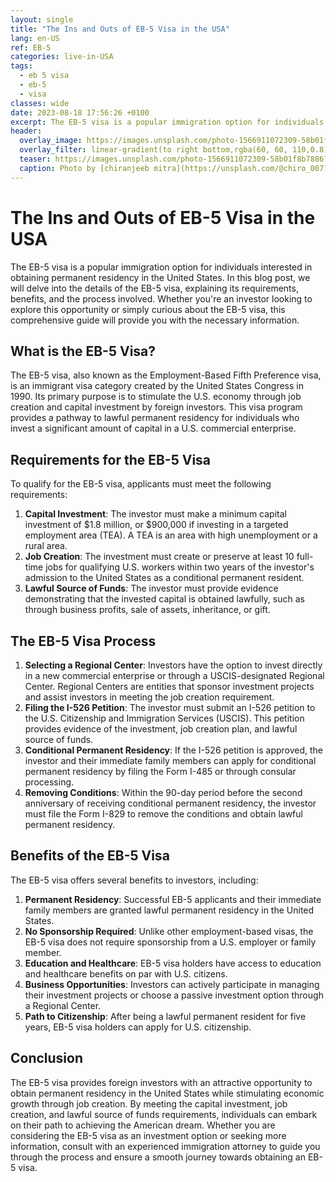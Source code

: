 ```yaml
---
layout: single
title: "The Ins and Outs of EB-5 Visa in the USA"
lang: en-US
ref: EB-5
categories: live-in-USA
tags:
  - eb 5 visa
  - eb-5
  - visa
classes: wide
date: 2023-08-18 17:56:26 +0100
excerpt: The EB-5 visa is a popular immigration option for individuals interested in obtaining permanent residency in the United States.
header:
  overlay_image: https://images.unsplash.com/photo-1566911072309-58b01f8b7886?crop=entropy&cs=tinysrgb&fit=max&fm=jpg&ixid=M3w0Nzk0ODB8MHwxfHNlYXJjaHwxMHx8ZWIlMjA1JTIwdmlzYSUyQyUyMGViJTJDJTIwNSUyQyUyMHZpc2F8ZW58MHwwfHx8MTY5MjM3Nzc4N3ww&ixlib=rb-4.0.3&q=80&w=1080
  overlay_filter: linear-gradient(to right bottom,rgba(60, 60, 110,0.8), rgba(178, 34, 52, 0.5))
  teaser: https://images.unsplash.com/photo-1566911072309-58b01f8b7886?crop=entropy&cs=tinysrgb&fit=max&fm=jpg&ixid=M3w0Nzk0ODB8MHwxfHNlYXJjaHwxMHx8ZWIlMjA1JTIwdmlzYSUyQyUyMGViJTJDJTIwNSUyQyUyMHZpc2F8ZW58MHwwfHx8MTY5MjM3Nzc4N3ww&ixlib=rb-4.0.3&q=80&w=400
  caption: Photo by [chiranjeeb mitra](https://unsplash.com/@chiro_007?utm_source=wenospeakamericano&utm_medium=referral) on [Unsplash](https://unsplash.com/?utm_source=wenospeakamericano&utm_medium=referral)
---
```


# The Ins and Outs of EB-5 Visa in the USA

The EB-5 visa is a popular immigration option for individuals interested in obtaining permanent residency in the United States. In this blog post, we will delve into the details of the EB-5 visa, explaining its requirements, benefits, and the process involved. Whether you're an investor looking to explore this opportunity or simply curious about the EB-5 visa, this comprehensive guide will provide you with the necessary information.

## What is the EB-5 Visa?

The EB-5 visa, also known as the Employment-Based Fifth Preference visa, is an immigrant visa category created by the United States Congress in 1990. Its primary purpose is to stimulate the U.S. economy through job creation and capital investment by foreign investors. This visa program provides a pathway to lawful permanent residency for individuals who invest a significant amount of capital in a U.S. commercial enterprise.

## Requirements for the EB-5 Visa

To qualify for the EB-5 visa, applicants must meet the following requirements:

1. **Capital Investment**: The investor must make a minimum capital investment of $1.8 million, or $900,000 if investing in a targeted employment area (TEA). A TEA is an area with high unemployment or a rural area.
2. **Job Creation**: The investment must create or preserve at least 10 full-time jobs for qualifying U.S. workers within two years of the investor's admission to the United States as a conditional permanent resident.
3. **Lawful Source of Funds**: The investor must provide evidence demonstrating that the invested capital is obtained lawfully, such as through business profits, sale of assets, inheritance, or gift.

## The EB-5 Visa Process

1. **Selecting a Regional Center**: Investors have the option to invest directly in a new commercial enterprise or through a USCIS-designated Regional Center. Regional Centers are entities that sponsor investment projects and assist investors in meeting the job creation requirement.
2. **Filing the I-526 Petition**: The investor must submit an I-526 petition to the U.S. Citizenship and Immigration Services (USCIS). This petition provides evidence of the investment, job creation plan, and lawful source of funds.
3. **Conditional Permanent Residency**: If the I-526 petition is approved, the investor and their immediate family members can apply for conditional permanent residency by filing the Form I-485 or through consular processing.
4. **Removing Conditions**: Within the 90-day period before the second anniversary of receiving conditional permanent residency, the investor must file the Form I-829 to remove the conditions and obtain lawful permanent residency.

## Benefits of the EB-5 Visa

The EB-5 visa offers several benefits to investors, including:

1. **Permanent Residency**: Successful EB-5 applicants and their immediate family members are granted lawful permanent residency in the United States.
2. **No Sponsorship Required**: Unlike other employment-based visas, the EB-5 visa does not require sponsorship from a U.S. employer or family member.
3. **Education and Healthcare**: EB-5 visa holders have access to education and healthcare benefits on par with U.S. citizens.
4. **Business Opportunities**: Investors can actively participate in managing their investment projects or choose a passive investment option through a Regional Center.
5. **Path to Citizenship**: After being a lawful permanent resident for five years, EB-5 visa holders can apply for U.S. citizenship.

## Conclusion

The EB-5 visa provides foreign investors with an attractive opportunity to obtain permanent residency in the United States while stimulating economic growth through job creation. By meeting the capital investment, job creation, and lawful source of funds requirements, individuals can embark on their path to achieving the American dream. Whether you are considering the EB-5 visa as an investment option or seeking more information, consult with an experienced immigration attorney to guide you through the process and ensure a smooth journey towards obtaining an EB-5 visa.
